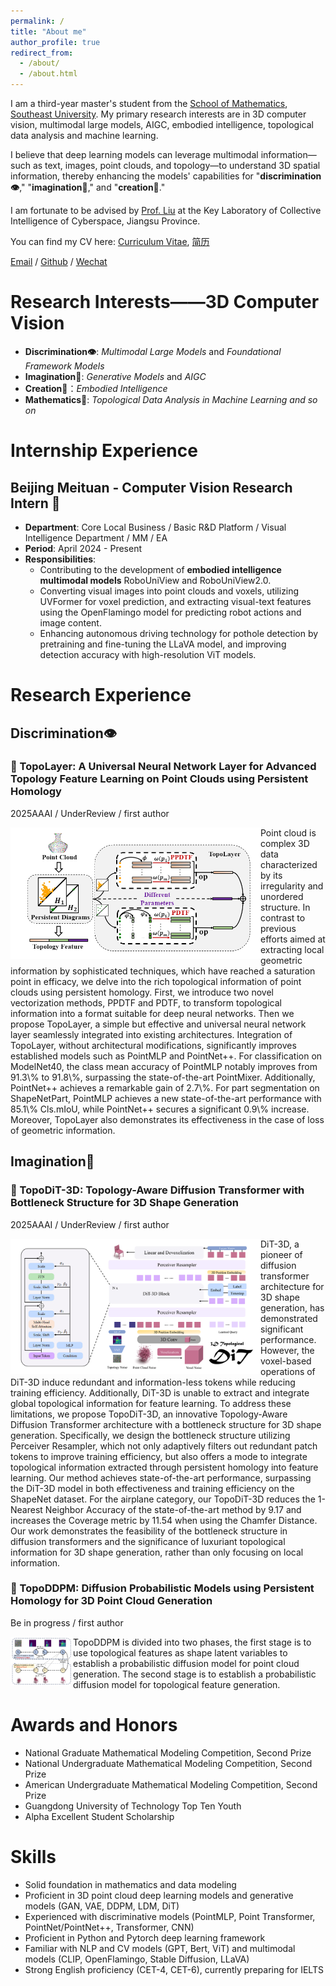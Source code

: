 ```yaml
---
permalink: /
title: "About me"
author_profile: true
redirect_from: 
  - /about/
  - /about.html
---
```


I am a third-year master's student from the [School of Mathematics](https://math.seu.edu.cn/), [Southeast University](https://www.seu.edu.cn/). My primary research interests are in 3D computer vision, multimodal large models, AIGC, embodied intelligence, topological data analysis and machine learning. 

I believe that deep learning models can leverage multimodal information—such as text, images, point clouds, and topology—to understand 3D spatial information, thereby enhancing the models' capabilities for "**discrimination👁**," "**imagination🤔**," and "**creation🤖**."

I am fortunate to be advised by [Prof. Liu](https://math.seu.edu.cn/lqs_2339_en/list.html) at the Key Laboratory of Collective Intelligence of Cyberspace, Jiangsu Province.

You can find my CV here: [Curriculum Vitae](../assets/CV_GuanZechao.pdf), [简历](../assets/关则潮_东南大学_数学_2025年毕业.pdf)

[Email](mailto:zechaoguan@seu.edu.cn) / [Github](https://github.com/Anonymous-AAAI-project/TopoLayer) / [Wechat](../images/wechat.jpg)

# Research Interests——3D Computer Vision
- **Discrimination👁**: *Multimodal Large Models* and *Foundational Framework Models*
- **Imagination🤔**: *Generative Models* and *AIGC*
- **Creation🤖**：*Embodied Intelligence*
- **Mathematics🧠**: *Topological Data Analysis in Machine Learning and so on*

# Internship Experience
## Beijing Meituan - Computer Vision Research Intern 🤖
- **Department**: Core Local Business / Basic R&D Platform / Visual Intelligence Department / MM / EA
- **Period**: April 2024 - Present
- **Responsibilities**:
  - Contributing to the development of **embodied intelligence multimodal models** RoboUniView and RoboUniView2.0.
  - Converting visual images into point clouds and voxels, utilizing UVFormer for voxel prediction, and extracting visual-text features using the OpenFlamingo model for predicting robot actions and image content.
  - Enhancing autonomous driving technology for pothole detection by pretraining and fine-tuning the LLaVA model, and improving detection accuracy with high-resolution ViT models.
 
# Research Experience
## **Discrimination👁**
### 📃 TopoLayer: A Universal Neural Network Layer for Advanced Topology Feature Learning on Point Clouds using Persistent Homology
2025AAAI / UnderReview / first author
<p>    
<img src="../images/topolayer.PNG" width="400"  align="left" />
Point cloud is complex 3D data characterized by its irregularity and unordered structure. In contrast to previous efforts aimed at extracting local geometric information by sophisticated techniques, which have reached a saturation point in efficacy, we delve into the rich topological information of point clouds using persistent homology. First, we introduce two novel vectorization methods, PPDTF and PDTF, to transform topological information into a format suitable for deep neural networks. Then we propose TopoLayer, a simple but effective and universal neural network layer seamlessly integrated into existing architectures. Integration of TopoLayer, without architectural modifications, significantly improves established models such as PointMLP and PointNet++. For classification on ModelNet40, the class mean accuracy of PointMLP notably improves from 91.3\% to 91.8\%, surpassing the state-of-the-art PointMixer. Additionally, PointNet++ achieves a remarkable gain of 2.7\%. For part segmentation on ShapeNetPart, PointMLP achieves a new state-of-the-art performance with 85.1\% Cls.mIoU, while PointNet++ secures a significant 0.9\% increase. Moreover, TopoLayer also demonstrates its effectiveness in the case of loss of geometric information.
</p>

## **Imagination🤔**
### 📃 TopoDiT-3D: Topology-Aware Diffusion Transformer with Bottleneck Structure for 3D Shape Generation
2025AAAI / UnderReview / first author
<p>    
<img src="../images/topodit-3d.PNG" width="400"  align="left" />
DiT-3D, a pioneer of diffusion transformer architecture for 3D shape generation, has demonstrated significant performance. However, the voxel-based operations of DiT-3D induce redundant and information-less tokens while reducing training efficiency. Additionally, DiT-3D is unable to extract and integrate global topological information for feature learning. To address these limitations, we propose TopoDiT-3D, an innovative Topology-Aware Diffusion Transformer architecture with a bottleneck structure for 3D shape generation. Specifically, we design the bottleneck structure utilizing Perceiver Resampler, which not only adaptively filters out redundant patch tokens to improve training efficiency, but also offers a mode to integrate topological information extracted through persistent homology into feature learning. Our method achieves state-of-the-art performance, surpassing the DiT-3D model in both effectiveness and training efficiency on the ShapeNet dataset. For the airplane category, our TopoDiT-3D reduces the 1-Nearest Neighbor Accuracy of the state-of-the-art method by 9.17 and increases the Coverage metric by 11.54 when using the Chamfer Distance. Our work demonstrates the feasibility of the bottleneck structure in diffusion transformers and the significance of luxuriant topological information for 3D shape generation, rather than only focusing on local information.
</p>

### 📃 TopoDDPM: Diffusion Probabilistic Models using Persistent Homology for 3D Point Cloud Generation
Be in progress / first author
<p>    
<img src="../images/topoddpm.PNG" width="100"  align="left" />
TopoDDPM is divided into two phases, the first stage is to use topological features as shape latent variables to establish a probabilistic diffusion model for point cloud generation. The second stage is to establish a probabilistic diffusion model for topological feature generation.
</p>

# Awards and Honors
- National Graduate Mathematical Modeling Competition, Second Prize
- National Undergraduate Mathematical Modeling Competition, Second Prize
- American Undergraduate Mathematical Modeling Competition, Second Prize
- Guangdong University of Technology Top Ten Youth
- Alpha Excellent Student Scholarship

# Skills
- Solid foundation in mathematics and data modeling
- Proficient in 3D point cloud deep learning models and generative models (GAN, VAE, DDPM, LDM, DiT)
- Experienced with discriminative models (PointMLP, Point Transformer, PointNet/PointNet++, Transformer, CNN)
- Proficient in Python and Pytorch deep learning framework
- Familiar with NLP and CV models (GPT, Bert, ViT) and multimodal models (CLIP, OpenFlamingo, Stable Diffusion, LLaVA)
- Strong English proficiency (CET-4, CET-6), currently preparing for IELTS

